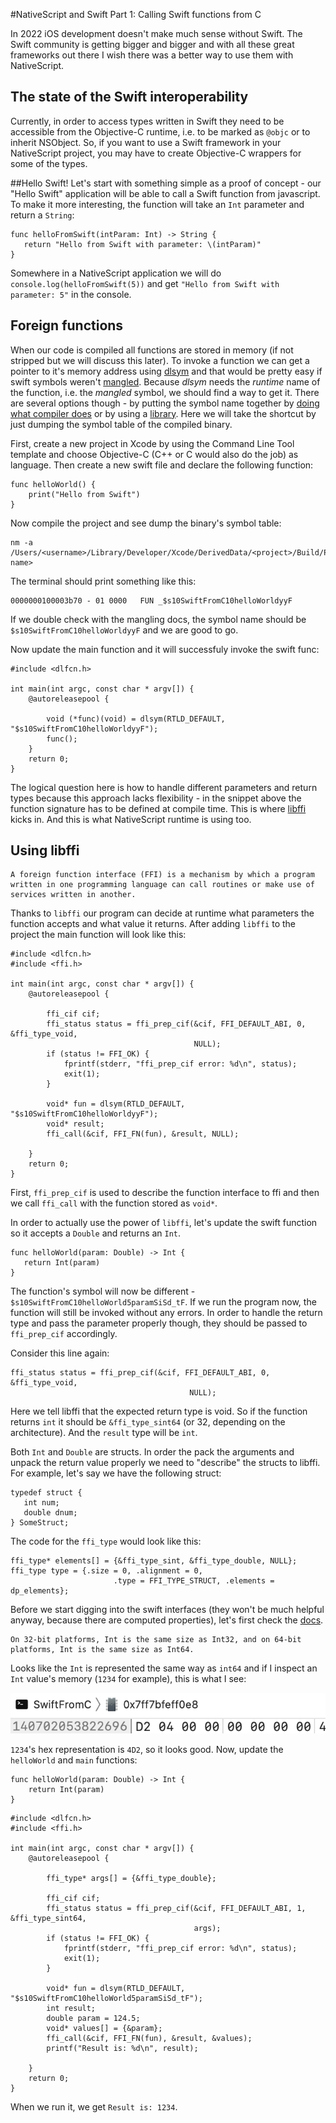 #NativeScript and Swift Part 1: Calling Swift functions from C

In 2022 iOS development doesn't make much sense without Swift. The Swift community is getting bigger and bigger and with all these great frameworks out there I wish there was a better way to use them with NativeScript. 

## The state of the Swift interoperability
Currently, in order to access types written in Swift they need to be accessible from the Objective-C runtime, i.e. to be marked as `@objc` or to inherit NSObject. So, if you want to use a Swift framework in your NativeScript project, you may have to create Objective-C wrappers for some of the types. 

##Hello Swift!
Let's start with something simple as a proof of concept - our "Hello Swift" application will be able to call a Swift function from javascript. To make it more interesting, the function will take an `Int` parameter and return a `String`:

```
func helloFromSwift(intParam: Int) -> String {
   return "Hello from Swift with parameter: \(intParam)"
}
```

Somewhere in a NativeScript application we will do `console.log(helloFromSwift(5))` and get `"Hello from Swift with parameter: 5"` in the console.

## Foreign functions

When our code is compiled all functions are stored in memory (if not stripped but we will discuss this later). To invoke a function we can get a pointer to it's memory address using [dlsym](https://man7.org/linux/man-pages/man3/dlsym.3.html) and that would be pretty easy if swift symbols weren't [mangled](https://en.wikipedia.org/wiki/Name_mangling). Because *dlsym* needs the *runtime* name of the function, i.e. the *mangled* symbol, we should find a way to get it. There are several options though - by putting the symbol name together by [doing what compiler does](https://github.com/apple/swift/blob/main/docs/ABI/Mangling.rst) or by using a [library](https://github.com/apple/swift/tree/main/tools/SourceKit). 
Here we will take the shortcut by just dumping the symbol table of the compiled binary.

First, create a new project in Xcode by using the Command Line Tool template and choose Objective-C (C++ or C would also do the job) as language. Then create a new swift file and declare the following function:

```
func helloWorld() {
    print("Hello from Swift")
}
```

Now compile the project and see dump the binary's symbol table:
```
nm -a /Users/<username>/Library/Developer/Xcode/DerivedData/<project>/Build/Products/Debug/<product name>
```

The terminal should print something like this:
```
0000000100003b70 - 01 0000   FUN _$s10SwiftFromC10helloWorldyyF
```
If we double check with the mangling docs, the symbol name should be `$s10SwiftFromC10helloWorldyyF` and we are good to go.

Now update the main function and it will successfuly invoke the swift func:

```
#include <dlfcn.h>

int main(int argc, const char * argv[]) {
    @autoreleasepool {
        
        void (*func)(void) = dlsym(RTLD_DEFAULT, "$s10SwiftFromC10helloWorldyyF");
        func();
    }
    return 0;
}
```

The logical question here is how to handle different parameters and return types because this approach lacks flexibility - in the snippet above the function signature has to be defined at compile time.
This is where [libffi](https://github.com/libffi/libffi) kicks in. And this is what NativeScript runtime is using too. 

## Using libffi

```
A foreign function interface (FFI) is a mechanism by which a program written in one programming language can call routines or make use of services written in another.
```

Thanks to `libffi` our program can decide at runtime what parameters the function accepts and what value it returns. After adding `libffi` to the project the main function will look like this:

```
#include <dlfcn.h>
#include <ffi.h>

int main(int argc, const char * argv[]) {
    @autoreleasepool {
        
        ffi_cif cif;
        ffi_status status = ffi_prep_cif(&cif, FFI_DEFAULT_ABI, 0, &ffi_type_void,
                                         NULL);
        if (status != FFI_OK) {
            fprintf(stderr, "ffi_prep_cif error: %d\n", status);
            exit(1);
        }
        
        void* fun = dlsym(RTLD_DEFAULT, "$s10SwiftFromC10helloWorldyyF");
        void* result;
        ffi_call(&cif, FFI_FN(fun), &result, NULL);
        
    }
    return 0;
}
```

 First, `ffi_prep_cif` is used to describe the function interface to ffi and then we call `ffi_call` with the function stored as `void*`.
 
 In order to actually use the power of `libffi`, let's update the swift function so it accepts a `Double` and returns an `Int`.
 
 ```
func helloWorld(param: Double) -> Int {
    return Int(param)
}
 ```
 The function's symbol will now be different - `$s10SwiftFromC10helloWorld5paramSiSd_tF`. If we run the program now, the function will still be invoked without any errors. In order to handle the return type and pass the parameter properly though, they should be passed to `ffi_prep_cif` accordingly.
 
 Consider this line again:
 ```
 ffi_status status = ffi_prep_cif(&cif, FFI_DEFAULT_ABI, 0, &ffi_type_void,
                                         NULL);
 ```
 Here we tell libffi that the expected return type is void. So if the function returns `int` it should be `&ffi_type_sint64` (or 32, depending on the architecture). And the `result` type will be `int`.
 
Both `Int` and `Double` are structs. In order the pack the arguments and unpack the return value properly we need to "describe" the structs to libffi. For example, let's say we have the following struct:
 
 ```
 typedef struct {
    int num;
    double dnum;
 } SomeStruct;
 ```
 
 The code for the `ffi_type` would look like this:
 
 ```
 ffi_type* elements[] = {&ffi_type_sint, &ffi_type_double, NULL};
 ffi_type type = {.size = 0, .alignment = 0,
                        .type = FFI_TYPE_STRUCT, .elements = dp_elements};
 ```
 
 Before we start digging into the swift interfaces (they won't be much helpful anyway, because there are computed properties), let's first check the [docs](https://developer.apple.com/documentation/swift/int). 
 ```
 On 32-bit platforms, Int is the same size as Int32, and on 64-bit platforms, Int is the same size as Int64.
 ```
 
 
 Looks like the `Int` is represented the same way as `int64` and if I inspect an `Int` value's memory (`1234` for example), this is what I see:
 
 

![<memory image>](https://raw.githubusercontent.com/tdermendjiev/tdermendjiev.github.io/master/assets/img/Screenshot%202022-05-31%20at%2016.48.02.png)

`1234`'s hex representation is `4D2`, so it looks good. Now, update the `helloWorld` and `main` functions:
```
func helloWorld(param: Double) -> Int {
    return Int(param)
}
```

```
#include <dlfcn.h>
#include <ffi.h>

int main(int argc, const char * argv[]) {
    @autoreleasepool {
        
        ffi_type* args[] = {&ffi_type_double};
        
        ffi_cif cif;
        ffi_status status = ffi_prep_cif(&cif, FFI_DEFAULT_ABI, 1, &ffi_type_sint64,
                                         args);
        if (status != FFI_OK) {
            fprintf(stderr, "ffi_prep_cif error: %d\n", status);
            exit(1);
        }
        
        void* fun = dlsym(RTLD_DEFAULT, "$s10SwiftFromC10helloWorld5paramSiSd_tF");
        int result;
        double param = 124.5;
        void* values[] = {&param};
        ffi_call(&cif, FFI_FN(fun), &result, &values);
        printf("Result is: %d\n", result);
        
    }
    return 0;
}
```

When we run it, we get `Result is: 1234`.


